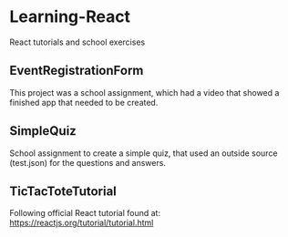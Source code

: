# Learning-React
React tutorials and school exercises

## EventRegistrationForm
This project was a school assignment, which had a video that showed a finished app that needed to be created. 

## SimpleQuiz
School assignment to create a simple quiz, that used an outside source (test.json) for the questions and answers.

## TicTacToteTutorial
Following official React tutorial found at: https://reactjs.org/tutorial/tutorial.html
